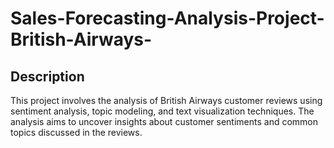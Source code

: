 # Sales-Forecasting-Analysis-Project-British-Airways-
## Description
This project involves the analysis of British Airways customer reviews using sentiment analysis, topic modeling, and text visualization techniques. The analysis aims to uncover insights about customer sentiments and common topics discussed in the reviews.
